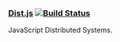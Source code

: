 ### [Dist.js](https://github.com/enaqx/dist) [![Build Status](https://travis-ci.org/enaqx/dist.svg?branch=master)](https://travis-ci.org/enaqx/dist)

JavaScript Distributed Systems.
